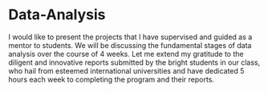 # Data-Analysis
I would like to present the projects that I have supervised and guided as a mentor to students. We will be discussing the fundamental stages of data analysis over the course of 4 weeks. Let me extend my gratitude to the diligent and innovative reports submitted by the bright students in our class, who hail from esteemed international universities and have dedicated 5 hours each week to completing the program and their reports.
